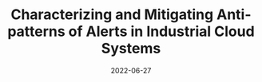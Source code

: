 ---
title: "Characterizing and Mitigating Anti-patterns of Alerts in Industrial Cloud Systems"
collection: publications
permalink: /publication/dsn22
excerpt: ''
date: 2022-06-27
venue: '52nd Annual IEEE/IFIP International Conference on Dependable Systems and Networks, DSN 2022'
paperurl: 'http://academicpages.github.io/files/dsn22.pdf'
citation: 'Tianyi Yang, Jiacheng Shen, Yuxin Su, Xiaoxue Ren, Yongqiang Yang, and Michael R. Lyu. "Characterizing and Mitigating Anti-patterns of Alerts in Industrial Cloud Systems." 2022 52nd Annual IEEE/IFIP International Conference on Dependable Systems and Networks (DSN 22). IEEE, 2022.'
---